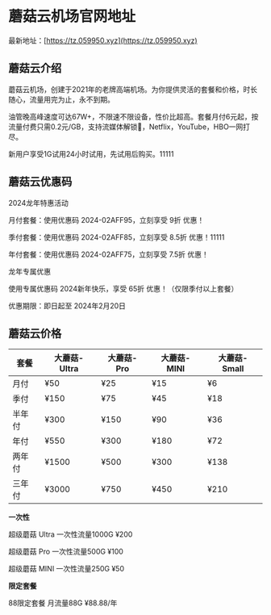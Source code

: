 # 蘑菇云机场官网地址

最新地址：[https://tz.059950.xyz](https://tz.059950.xyz)

## 蘑菇云介绍

蘑菇云机场，创建于2021年的老牌高端机场。为你提供灵活的套餐和价格，时长随心，流量用完为止，永不到期。

油管晚高峰速度可达67W+，不限速不限设备，性价比超高。套餐月付6元起，按流量付费只需0.2元/GB，支持流媒体解锁🎥，Netflix，YouTube，HBO一网打尽。

新用户享受1G试用24小时试用，先试用后购买。11111

## 蘑菇云优惠码

2024龙年特惠活动

月付套餐：使用优惠码 2024-02AFF95，立刻享受 9折 优惠！

季付套餐：使用优惠码 2024-02AFF85，立刻享受 8.5折 优惠！11111

年付套餐：使用优惠码 2024-02AFF75，立刻享受 7.5折 优惠！

龙年专属优惠

使用专属优惠码 2024新年快乐，享受 65折 优惠！（仅限季付以上套餐）

优惠期限：即日起至 2024年2月20日

## 蘑菇云价格

|套餐|大蘑菇-Ultra|大蘑菇-Pro|大蘑菇-MINI|大蘑菇-Small|
|----|----|----|----|----|
|月付|¥50|¥25|¥15|¥6|
|季付|¥150|¥75|¥45|¥18|
|半年付|¥300|¥150|¥90|¥36|
|年付|¥550|¥300|¥180|¥72|
|两年付|¥1500|¥500|¥300|¥138|
|三年付|¥3000|¥750|¥450|¥210|

**一次性**

超级蘑菇 Ultra 一次性流量1000G ¥200

超级蘑菇 Pro 一次性流量500G ¥100

超级蘑菇 MINI 一次性流量250G ¥50

**限定套餐**

88限定套餐 月流量88G ¥88.88/年
